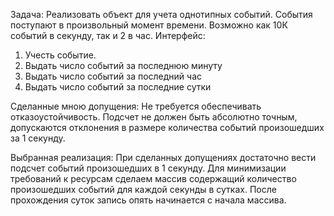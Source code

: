 Задача: Реализовать объект для учета однотипных событий. События поступают в произвольный момент времени. Возможно как 10К событий в секунду, так и 2 в час. Интерфейс:
1. Учесть событие.
2. Выдать число событий за последнюю минуту
3. Выдать число событий за последний час
4. Выдать число событий за последние сутки

Сделанные мною допущения:
    Не требуется обеспечивать отказоустойчивость.
    Подсчет не должен быть абсолютно точным, допускаются отклонения в размере количества событий произошедших за 1 секунду.

Выбранная реализация:
    При сделанных допущениях достаточно вести подсчет событий произошедших в 1 секунду. Для минимизации требований к ресурсам сделаем массив содержащий
    количество произошедших событий для каждой секунды в сутках. После прохождения суток запись опять начинается с начала массива.